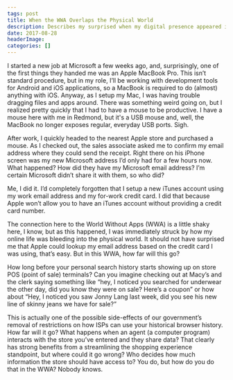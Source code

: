 ```yaml
---
tags: post
title: When the WWA Overlaps the Physical World
description: Describes my surprised when my digital presence appeared in the real world.
date: 2017-08-28
headerImage: 
categories: []
---
```


I started a new job at Microsoft a few weeks ago, and, surprisingly, one of the first things they handed me was an Apple MacBook Pro. This isn’t standard procedure, but in my role, I’ll be working with development tools for Android and iOS applications, so a MacBook is required to do (almost) anything with iOS. Anyway, as I setup my Mac, I was having trouble dragging files and apps around. There was something weird going on, but I realized pretty quickly that I had to have a mouse to be productive. I have a mouse here with me in Redmond, but it's a USB mouse and, well, the MacBook no longer exposes regular, everyday USB ports. Sigh.

After work, I quickly headed to the nearest Apple store and purchased a mouse. As I checked out, the sales associate asked me to confirm my email address where they could send the receipt. Right there on his iPhone screen was my new Microsoft address I’d only had for a few hours now. What happened? How did they have my Microsoft email address? I’m certain Microsoft didn’t share it with them, so who did?

Me, I did it. I’d completely forgotten that I setup a new iTunes account using my work email address and my for-work credit card. I did that because Apple won’t allow you to have an iTunes account without providing a credit card number.

The connection here to the World Without Apps (WWA) is a little shaky here, I know, but as this happened, I was immediately struck by how my online life was bleeding into the physical world. It should not have surprised me that Apple could lookup my email address based on the credit card I was using, that’s easy. But in this WWA, how far will this go?

How long before your personal search history starts showing up on store POS (point of sale) terminals? Can you imagine checking out at Macy’s and the clerk saying something like “hey, I noticed you searched for underwear the other day, did you know they were on sale? Here’s a coupon” or how about “Hey, I noticed you saw Jonny Lang last week, did you see his new line of skinny jeans we have for sale?”

This is actually one of the possible side-effects of our government’s removal of restrictions on how ISPs can use your historical browser history. How far will it go? What happens when an agent (a computer program) interacts with the store you’ve entered and they share data? That clearly has strong benefits from a streamlining the shopping experience standpoint, but where could it go wrong? Who decides how much information the store should have access to? You do, but how do you do that in the WWA? Nobody knows.